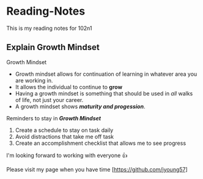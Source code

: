# Reading-Notes
This is my reading notes for <en>102n1</en>

## Explain Growth Mindset

Growth Mindset

- Growth mindset allows for continuation of learning in whatever area you are working in.
- It allows the individual to continue to **grow**
- Having a growth mindset is something that should be used in *all* walks of life, not just your career.
- A growth mindset shows ***maturity and progession***.

Reminders to stay in ***Growth Mindset***

1. Create a schedule to stay on task daily
2. Avoid distractions that take me off task
3. Create an accomplishment checklist that allows me to see progress

I'm looking forward to working with everyone :thumbsup:

Please visit my page when you have time [https://github.com/jyoung57]
